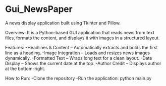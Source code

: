 # Gui_NewsPaper
A news display application built using Tkinter and Pillow.

Overview:
It is a Python-based GUI application that reads news from text files, formats the content, and displays it with images in a structured layout.

Features:
-Headlines & Content – Automatically extracts and bolds the first line as a heading.
-Image Integration – Loads and resizes news images dynamically.
-Formatted Text – Wraps long text for a clean layout.
-Date Display – Shows the current date at the top.
-Author Credit – Displays author at the bottom-right.

How to Run:
-Clone the repository
-Run the application: python main.py
